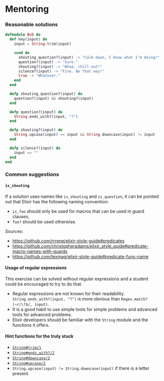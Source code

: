 # Mentoring

### Reasonable solutions

```elixir
defmodule Bob do
  def hey(input) do
    input = String.trim(input)

    cond do
      shouting_question?(input) -> "Calm down, I know what I'm doing!"
      question?(input) -> "Sure."
      shouting?(input) -> "Whoa, chill out!"
      silence?(input) -> "Fine. Be that way!"
      true -> "Whatever."
    end
  end

  defp shouting_question?(input) do
    question?(input) && shouting?(input)
  end

  defp question?(input) do
    String.ends_with?(input, "?")
  end

  defp shouting?(input) do
    String.upcase(input) == input && String.downcase(input) != input
  end

  defp silence?(input) do
    input == ""
  end
end
```

### Common suggestions

#### `is_shouting`

If a solution uses names like `is_shouting` and `is_question`,
it can be pointed out that Elixir has the following naming convention:
- `is_foo` should only be used for macros that can be used in guard clauses,
- `foo?` should be used otherwise.

Sources:
- https://github.com/rrrene/elixir-style-guide#predicates
- https://github.com/christopheradams/elixir_style_guide#predicate-macro-names-with-guards
- https://github.com/lexmag/elixir-style-guide#predicate-funs-name

#### Usage of regular expressions

This exercise can be solved without regular expressions and a student could be encouraged to try to do that.
 - Regular expressions are not known for their readability. `String.ends_with?(input, "?")` is more obvious than `Regex.match?(~r/\?$/, input)`.
 - It is a good habit to use simple tools for simple problems and advanced tools for advanced problems.
 - Elixir developers should be familiar with the `String` module and the functions it offers.

#### Hint functions for the truly stuck

- [`String#trim/1`](https://hexdocs.pm/elixir/String.html#trim/1)
- [`String#ends_with?/2`](https://hexdocs.pm/elixir/String.html#ends_with?/2)
- [`String#downcase/2`](https://hexdocs.pm/elixir/String.html#downcase/2)
- [`String#upcase/2`](https://hexdocs.pm/elixir/String.html#upcase/2)
- `String.upcase(input) != String.downcase(input)` if there is a letter present.
